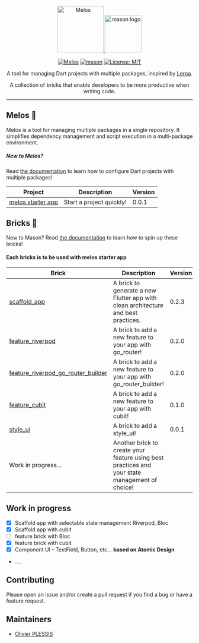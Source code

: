 <p align="center">
 <a href="https://melos.invertase.dev/~melos-latest">
  <img src="https://static.invertase.io/assets/melos-logo.png" alt="Melos"  height="125" alt="melos logo" />
  </a>
<img src="https://raw.githubusercontent.com/felangel/mason/master/assets/mason_full.png" height="100" alt="mason logo" />
</p>

<p align="center">
  <a href="https://github.com/invertase/melos#readme-badge"><img src="https://img.shields.io/badge/maintained%20with-melos-f700ff.svg?style=flat-square" alt="Melos" /></a>
<a href="https://github.com/felangel/mason/actions"><img src="https://github.com/felangel/mason/workflows/mason/badge.svg" alt="mason"></a>
<a href="https://opensource.org/licenses/MIT"><img src="https://img.shields.io/badge/license-MIT-purple.svg" alt="License: MIT"></a>
</p>

<p align="center">
  <span>A tool for managing Dart projects with multiple packages, inspired by <a href="https://lerna.js.org">Lerna</a>.</span>
</p>

<p align="center">
A collection of bricks that enable developers to be more productive when writing code.
</p>

---

## Melos 🚀

Melos is a tool for managing multiple packages in a single repository. It simplifies dependency management and script execution in a multi-package environment.

##### New to Melos? 
Read [the documentation][melos_doc_link] to learn how to configure Dart projects with multiple packages!

| Project | Description| Version |
| - | - | - |
| [melos starter app ](https://github.com/Olivier-plessis/melos_and_mason_bricks/tree/feature/melos_starter_app)| Start a project quickly! | 0.0.1


## Bricks 🧱

New to Mason? Read [the documentation][mason_doc_link] to learn how to spin up these bricks!

#### Each bricks is to be used with melos starter app

| Brick                                                                                                                                                         | Description                                                                                    | Version |
| ------------------------------------------------------------------------------------------------------------------------------------------------------------- | ---------------------------------------------------------------------------------------------- | ------- |
| [scaffold_app](https://github.com/Olivier-plessis/melos_and_mason_bricks/tree/feature/bricks/bricks/scaffold_app)                                             | A brick to generate a new Flutter app with clean architecture and best practices.              | 0.2.3   |
| [feature_riverpod](https://github.com/Olivier-plessis/melos_and_mason_bricks/tree/feature/bricks/bricks/feature_riverpod)                                     | A brick to add a new feature to your app with go_router!                                       | 0.2.0   |
| [feature_riverpod_go_router_builder](https://github.com/Olivier-plessis/melos_and_mason_bricks/tree/feature/bricks/bricks/feature_riverpod_go_router_builder) | A brick to add a new feature to your app with go_router_builder!                               | 0.2.0   |
| [feature_cubit](https://github.com/Olivier-plessis/melos_and_mason_bricks/tree/feature/bricks/bricks/feature_cubit)                                           | A brick to add a new feature to your app with cubit!                                           | 0.1.0   |
| [style_ui](https://github.com/Olivier-plessis/melos_and_mason_bricks/tree/feature/bricks/bricks/style_ui)                                                     | A brick to add a style_ui!                                                                     | 0.0.1   |
| Work in progress...                                                                                                                                           | Another brick to create your feature using best practices and your state management of choice! |

## Work in progress

- [x] Scaffold app with selectable state management Riverpod, Bloc
- [x] Scaffold app with cubit
- [ ] feature brick with Bloc
- [x] feature brick with cubit
- [x] Component UI - TextField, Button, etc... **based on Atomic Design**
- ....

## Contributing

Please open an issue and/or create a pull request if you find a bug or have a feature request.

## Maintainers

- [Olivier PLESSIS](https://github.com/Olivier_plessis)


[mason_doc_link]: https://docs.brickhub.dev/category/getting-started
[melos_doc_link]: https://melos.invertase.dev/